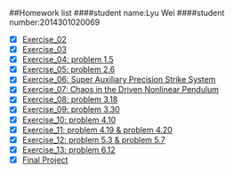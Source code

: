 ##Homework list
####student name:Lyu Wei
####student number:2014301020069

* [x] [Exercise_02](https://github.com/Lyu-Wei/computational_physics_N2014301020069/blob/master/Exercise_02.md)
* [x] [Exercise_03](https://github.com/Lyu-Wei/computational_physics_N2014301020069/blob/master/Exercise_03.md)
* [x] [Exercise_04: problem 1.5](https://github.com/Lyu-Wei/computational_physics_N2014301020069/blob/master/Exercise_04.md)
* [x] [Exercise_05: problem 2.6](https://github.com/Lyu-Wei/computational_physics_N2014301020069/blob/master/Exercise_05.md)
* [x] [Exercise_06: Super Auxiliary Precision Strike System](https://github.com/Lyu-Wei/computational_physics_N2014301020069/blob/master/Exercise_06/Exercise_06.md)
* [x] [Exercise_07: Chaos in the Driven Nonlinear Pendulum](https://github.com/Lyu-Wei/computational_physics_N2014301020069/blob/master/Exercise_07/Exercise_07.md)
* [x] [Exercise_08: problem 3.18](https://github.com/Lyu-Wei/computational_physics_N2014301020069/blob/master/Exercise_08/Exercise_08.md)
* [x] [Exercise_09: problem 3.30](https://github.com/Lyu-Wei/computational_physics_N2014301020069/blob/master/Exercise_09/Exercise_09.md)
* [x] [Exercise_10: problem 4.10](https://github.com/Lyu-Wei/computational_physics_N2014301020069/blob/master/Exercise_10/Exercise_10.md)
* [x] [Exercise_11: problem 4.19 & problem 4.20](https://github.com/Lyu-Wei/computational_physics_N2014301020069/blob/master/Exercise_11/Exercise_11.md)
* [x] [Exercise_12: problem 5.3 & problem 5.7](https://github.com/Lyu-Wei/computational_physics_N2014301020069/blob/master/Exercise_12/Exercise_12.md)
* [x] [Exercise_13: problem 6.12](https://github.com/Lyu-Wei/computational_physics_N2014301020069/blob/master/Exercise_13/Exercise_13.md)
* [x] [Final Project](https://www.zybuluo.com/Lyu-Wei/note/503209)
